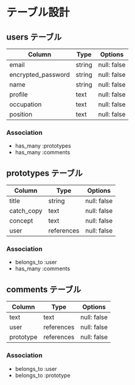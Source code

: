 # テーブル設計

## users テーブル

| Column             | Type   | Options     |
| ------------------ | ------ | ----------- |
| email              | string | null: false |
| encrypted_password | string | null: false |
| name               | string | null: false |
| profile            | text   | null: false |
| occupation         | text   | null: false |
| position           | text   | null: false |


### Association

- has_many :prototypes
- has_many :comments

## prototypes テーブル

| Column             | Type         | Options     |
| ------------------ | ------------ | ----------- |
| title              | string       | null: false |
| catch_copy         | text         | null: false |
| concept            | text         | null: false |
| user               | references   | null: false |

### Association

- belongs_to :user
- has_many :comments

## comments テーブル

| Column             | Type         | Options     |
| ------------------ | ------------ | ----------- |
| text               | text         | null: false |
| user               | references   | null: false |
| prototype          | references   | null: false |

### Association

- belongs_to :user
- belongs_to :prototype